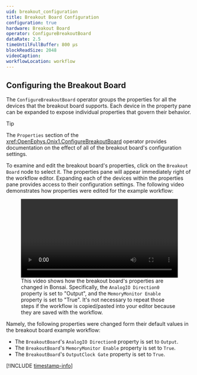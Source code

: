```yaml
---
uid: breakout_configuration
title: Breakout Board Configuration
configuration: true
hardware: Breakout Board
operator: ConfigureBreakoutBoard
dataRate: 2.5
timeUntilFullBuffer: 800 μs
blockReadSize: 2048
videoCaption: 
workflowLocation: workflow
---
```


## Configuring the Breakout Board
The `ConfigureBreakoutBoard` operator groups the properties
for all the devices that the breakout board supports. Each device in the
property pane can be expanded to expose individual properties that govern their
behavior. 

> [!TIP] 
> The `Properties` section of the <xref:OpenEphys.Onix1.ConfigureBreakoutBoard>
> operator provides documentation on the effect of all of the breakout board's
> configuration settings.

To examine and edit the breakout board's properties, click on the `Breakout
Board` node to select it. The properties pane will appear immediately right of
the workflow editor. Expanding each of the devices within the properties pane
provides access to their configuration settings. The following video
demonstrates how properties were edited for the example workflow:

<figure>
  <video width="100%" loop="true" controls="true"><source src="../../../images/hardware/breakout/configuration.mp4" type="video/mp4"/></video>
  <figcaption>
    This video shows how the breakout board's properties are changed in Bonsai.
    Specifically, the <code>AnalogIO Direction0</code> property is set to
    "Output", and the <code>MemoryMonitor Enable</code> property is set to
    "True". It's not necessary to repeat those steps if the workflow is
    copied/pasted into your editor because they are saved with the workflow.
  </figcaption>
</figure>

Namely, the following properties were changed form their default values in the
breakout board example workflow:

- The `BreakoutBoard`'s `AnalogIO Direction0` property is set to `Output`.
- The `BreakoutBoard`'s `MemoryMonitor Enable` property is set to `True`.
- The `BreakoutBoard`'s `OutputClock Gate` property is set to `True`.

[!INCLUDE [timestamp-info](../../../includes/configuration-timestamp.md)]